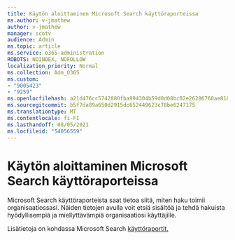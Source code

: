 ```yaml
---
title: Käytön aloittaminen Microsoft Search käyttöraporteissa
ms.author: v-jmathew
author: v-jmathew
manager: scotv
audience: Admin
ms.topic: article
ms.service: o365-administration
ROBOTS: NOINDEX, NOFOLLOW
localization_priority: Normal
ms.collection: Adm_O365
ms.custom:
- "9005423"
- "9259"
ms.openlocfilehash: a21d476cc5742880fba994304b59d0d08bc02e26286760ae8181b97877144e25
ms.sourcegitcommit: b5f7da89a650d2915dc652449623c78be6247175
ms.translationtype: MT
ms.contentlocale: fi-FI
ms.lasthandoff: 08/05/2021
ms.locfileid: "54056559"
---
```

# <a name="get-started-with-using-microsoft-search-usage-reports"></a>Käytön aloittaminen Microsoft Search käyttöraporteissa

Microsoft Search käyttöraporteista saat tietoa siitä, miten haku toimii organisaatiossasi. Näiden tietojen avulla voit etsiä sisältöä ja tehdä hakuista hyödyllisempiä ja miellyttävämpiä organisaatiosi käyttäjille.

Lisätietoja on kohdassa Microsoft Search [käyttöraportit.](https://go.microsoft.com/fwlink/?linkid=2152048)
